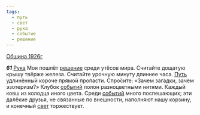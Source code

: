 ```yaml
---
tags:
  - путь
  - свет
  - рука
  - событие
  - решение
---
```


[Община 1926г](https://127.0.0.1:4002/agni/1926)

___61___
[Рука](../../../tags/#рука) Моя пошлёт [решение](../../../tags/#решение) среди утёсов мира. Считайте дощатую крышу твёрже железа. Считайте урочную минуту длиннее часа. [Путь](../../../tags/#путь) удлинённый короче прямой пропасти. Спро́сите: «Зачем загадки, зачем эзотеризм?» Клубок [событий](../../../tags/#событие) полон разноцветными нитями. Каждый ковш из колодца иного цвета. Среди [событий](../../../tags/#событие) много поспешающих; эти далёкие друзья, не связанные по внешности, наполняют нашу корзину, и конечный [свет](../../../tags/#свет) торжествует.   

